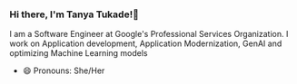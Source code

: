 ### Hi there, I'm Tanya Tukade!👋
I am a Software Engineer at Google's Professional Services Organization. I work on Application development, Application Modernization, GenAI and optimizing Machine Learning models 

- 😄 Pronouns: She/Her

<!--
**tanyatukade/tanyatukade** is a ✨ _special_ ✨ repository because its `README.md` (this file) appears on your GitHub profile.

Here are some ideas to get you started:

- 🔭 I’m currently working on ...
- 🌱 I’m currently learning ...
- 👯 I’m looking to collaborate on ...
- 🤔 I’m looking for help with ...
- 💬 Ask me about ...
- 📫 How to reach me: ...
- 😄 Pronouns: ...
- ⚡ Fun fact: ...
-->
